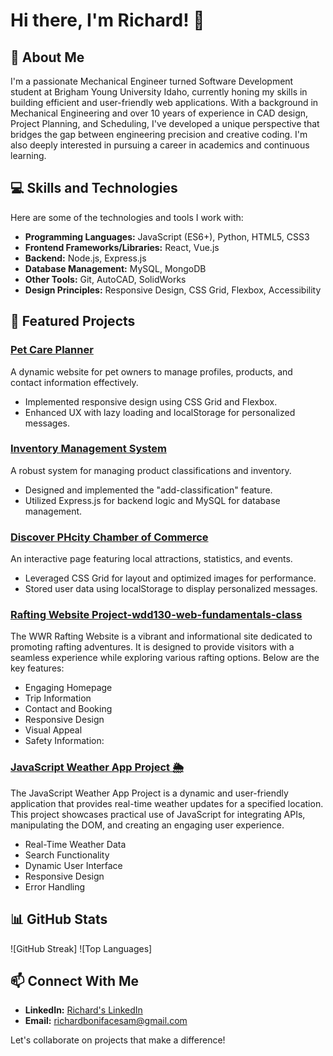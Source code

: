 # Hi there, I'm Richard! 👋

## 🌟 About Me
I'm a passionate Mechanical Engineer turned Software Development student at Brigham Young University Idaho, currently honing my skills in building efficient and user-friendly web applications. With a background in Mechanical Engineering and over 10 years of experience in CAD design, Project Planning, and Scheduling, I've developed a unique perspective that bridges the gap between engineering precision and creative coding. I'm also deeply interested in pursuing a career in academics and continuous learning.

## 💻 Skills and Technologies
Here are some of the technologies and tools I work with:

- **Programming Languages:** JavaScript (ES6+), Python, HTML5, CSS3
- **Frontend Frameworks/Libraries:** React, Vue.js
- **Backend:** Node.js, Express.js
- **Database Management:** MySQL, MongoDB
- **Other Tools:** Git, AutoCAD, SolidWorks
- **Design Principles:** Responsive Design, CSS Grid, Flexbox, Accessibility

## 📂 Featured Projects
### [Pet Care Planner](https://github.com/your-repo/pet-care-planner)
A dynamic website for pet owners to manage profiles, products, and contact information effectively.
- Implemented responsive design using CSS Grid and Flexbox.
- Enhanced UX with lazy loading and localStorage for personalized messages.

### [Inventory Management System](https://github.com/your-repo/inventory-system)
A robust system for managing product classifications and inventory.
- Designed and implemented the "add-classification" feature.
- Utilized Express.js for backend logic and MySQL for database management.

### [Discover PHcity Chamber of Commerce](https://github.com/your-repo/phcity-discover)
An interactive page featuring local attractions, statistics, and events.
- Leveraged CSS Grid for layout and optimized images for performance.
- Stored user data using localStorage to display personalized messages.

### [Rafting Website Project-wdd130-web-fundamentals-class](https://richardbsam.github.io/wdd130-web-fundamentals-class/wwr)
The WWR Rafting Website is a vibrant and informational site dedicated to promoting rafting adventures. It is designed to provide visitors with a seamless experience while exploring various rafting options. Below are the key features:
- Engaging Homepage
- Trip Information
- Contact and Booking
- Responsive Design
- Visual Appeal
- Safety Information:

### [JavaScript Weather App Project 🌦️](https://richardbsam.github.io/cse121b-javascript-language-class-project/)
The JavaScript Weather App Project is a dynamic and user-friendly application that provides real-time weather updates for a specified location. This project showcases practical use of JavaScript for integrating APIs, manipulating the DOM, and creating an engaging user experience.
- Real-Time Weather Data
- Search Functionality
- Dynamic User Interface
- Responsive Design
- Error Handling

## 📊 GitHub Stats
![GitHub Streak]
![Top Languages]

## 📫 Connect With Me
- **LinkedIn:** [Richard's LinkedIn](https://www.linkedin.com/in/richard-sam-99ba306a)
- **Email:** [richardbonifacesam@gmail.com](mailto:richardbonifacesam@gmail.com)

Let's collaborate on projects that make a difference!
